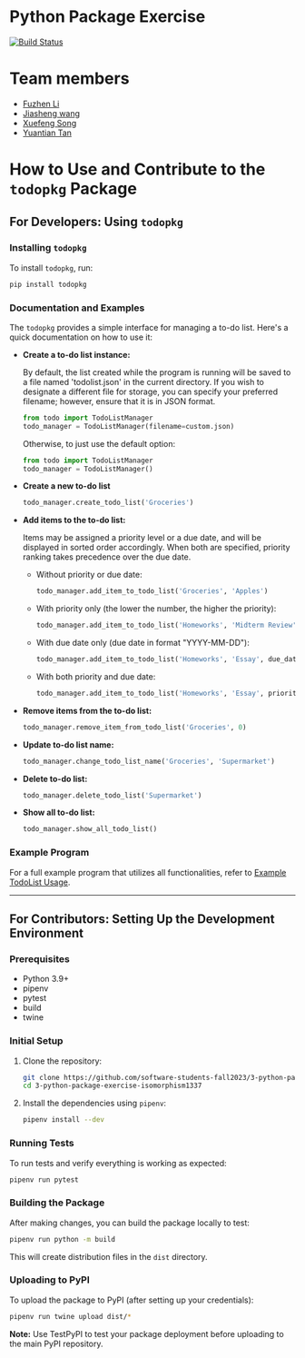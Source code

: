 # Python Package Exercise
[![Build Status](https://github.com/software-students-fall2023/3-python-package-exercise-isomorphism1337/actions/workflows/main.yml/badge.svg)](https://github.com/software-students-fall2023/3-python-package-exercise-isomorphism1337/actions/workflows/main.yml)

# Team members

- [Fuzhen Li](https://github.com/fzfzlfz)
- [Jiasheng wang](https://github.com/isomorphismss)
- [Xuefeng Song](https://github.com/wowwowooo)
- [Yuantian Tan](https://github.com/AsukaTan)


# How to Use and Contribute to the `todopkg` Package

## For Developers: Using `todopkg`

### Installing `todopkg`

To install `todopkg`, run:

```bash
pip install todopkg
```

### Documentation and Examples

The `todopkg` provides a simple interface for managing a to-do list. Here's a quick documentation on how to use it:

- **Create a to-do list instance:**

  By default, the list created while the program is running will be saved to a file named 'todolist.json' in the current directory. If you wish to designate a different file for storage, you can specify your preferred filename; however, ensure that it is in JSON format.

  ```python
  from todo import TodoListManager
  todo_manager = TodoListManager(filename=custom.json)
  ```

  Otherwise, to just use the default option:
  ```python
  from todo import TodoListManager
  todo_manager = TodoListManager()
  ```

- **Create a new to-do list**

  ```python
  todo_manager.create_todo_list('Groceries')
  ```

- **Add items to the to-do list:**

  Items may be assigned a priority level or a due date, and will be displayed in sorted order accordingly. When both are specified, priority ranking takes precedence over the due date.
  - Without priority or due date:
    ```python
    todo_manager.add_item_to_todo_list('Groceries', 'Apples')
    ```
  - With priority only (the lower the number, the higher the priority): 
    ```python
    todo_manager.add_item_to_todo_list('Homeworks', 'Midterm Review', priority=1)
    ```
  - With due date only (due date in format "YYYY-MM-DD"):
    ```python
    todo_manager.add_item_to_todo_list('Homeworks', 'Essay', due_date="2023-11-10")
    ```
  - With both priority and due date:
    ```python
    todo_manager.add_item_to_todo_list('Homeworks', 'Essay', priority=2, due_date="2023-11-10")
    ```
- **Remove items from the to-do list:**

  ```python
  todo_manager.remove_item_from_todo_list('Groceries', 0)
  ```

- **Update to-do list name:**

  ```python
  todo_manager.change_todo_list_name('Groceries', 'Supermarket')
  ```

- **Delete to-do list:**

  ```python
  todo_manager.delete_todo_list('Supermarket')
  ```

- **Show all to-do list:**

  ```python
  todo_manager.show_all_todo_list()
  ```

  

### Example Program

For a full example program that utilizes all functionalities, refer to [Example TodoList Usage](https://github.com/yourusername/todopkg/example.py).

---

## For Contributors: Setting Up the Development Environment

### Prerequisites

- Python 3.9+
- pipenv
- pytest
- build
- twine

### Initial Setup

1. Clone the repository:

   ```bash
   git clone https://github.com/software-students-fall2023/3-python-package-exercise-isomorphism1337.git
   cd 3-python-package-exercise-isomorphism1337
   ```

2. Install the dependencies using `pipenv`:

   ```bash
   pipenv install --dev
   ```

### Running Tests

To run tests and verify everything is working as expected:

```bash
pipenv run pytest
```

### Building the Package

After making changes, you can build the package locally to test:

```bash
pipenv run python -m build
```

This will create distribution files in the `dist` directory.

### Uploading to PyPI

To upload the package to PyPI (after setting up your credentials):

```bash
pipenv run twine upload dist/*
```

**Note:** Use TestPyPI to test your package deployment before uploading to the main PyPI repository.

